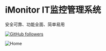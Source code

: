 # iMonitor IT监控管理系统

安全可靠、功能全面、简单易用

[![GitHub followers](https://img.shields.io/github/followers/Siphils.svg?style=social)](https://github.com/honglimin29)

![Home](/static/images/Home.png)